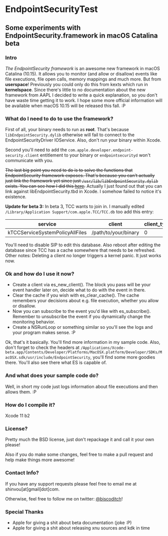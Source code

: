 
# EndpointSecurityTest
## Some experiments with EndpointSecurity.framework in macOS Catalina beta

### Intro
*The EndpointSecurity framework* is an awesome new framework in macOS Catalina (10.15). It allows you to monitor (and allow or disallow) events like file executions, file open calls, memory mappings and much more. But from **userspace**! Previously you could only do this from kexts which run in **kernelspace**. Since there's little to no documentation about the new framework from AAPL I decided to write a quick explanation, so you don't have waste time getting it to work. I hope some more official information will be available when macOS 10.15 will be released this fall. :P

### What do I need to do to use the framework?
First of all, your binary needs to run as **root**. That's because `libEndpointSecurity.dylib` otherwise will fail to connect to the EndpointSecurityDriver IOService. Also, don't run your binary within Xcode. 

Second you'll need to add the `com.apple.developer.endpoint-security.client` entitlement to your binary or `endpointsecurityd` won't communicate with you.

~~The last big point you need to do is to solve the functions that EndpointSecurity framework exposes. That's because you can't actually just link the framework yet since just `/usr/lib/libEndpointSecurity.dylib` exists. You can see how I did this [here](https://github.com/shinvou/EndpointSecurityTest/blob/0574edfd30cfa6fdf5e2686ba14fefa7aca7c19b/EndpointSecurityTest/main.m#L14-L58).~~
Actually I just found out that you can link against libEndpointSecurity.tbd in Xcode. I somehow failed to notice it's existence.

**Update for beta 3:**
In beta 3, TCC wants to join in. I manually edited `/Library/Application Support/com.apple.TCC/TCC.db` too add this entry:

service | client | client_type | allowed | prompt_count | csreq | policy_id | indirect_object_identifier_type | indirect_object_code_identity | flags | last_modified
--- | --- | --- | --- | --- | --- | --- | --- | --- | --- | ---
kTCCServiceSystemPolicyAllFiles | /path/to/your/binary | 0 | 1 | 1 | NULL | NULL | NULL | UNUSED | 0 | 1562161810

You'll need to disable SIP to edit this database. Also reboot after editing the database since TCC has a cache somewhere that needs to be refreshed.
Other notes: Deleting a client no longer triggers a kernel panic. It just works now.

### Ok and how do I use it now?
- Create a client via es_new_client(). The block you pass will be your event handler later on, decide what to do with the event in there.
- Clear the cache if you wish with es_clear_cache(). The cache remembers your decisions about e.g. file execution, whether you allow or disallow.
- Now you can subscribe to the event you'd like with es_subscribe(). Remember to unsubscribe the event if you dynamically change the monitoring behavior.
- Create a NSRunLoop or something similar so you'll see the logs and your program makes sense. :P

Ok, that's it basically. You'll find more information in my sample code. Also, don't forget to check the headers at `/Applications/Xcode-beta.app/Contents/Developer/Platforms/MacOSX.platform/Developer/SDKs/MacOSX.sdk/usr/include/EndpointSecurity`, you'll find some more goodies there. You'll also see there what ES is capable of.

### And what does your sample code do?
Well, in short my code just logs information about file executions and then allows them. :P

### How do I compile it?
Xcode 11 b2

### License?
Pretty much the BSD license, just don't repackage it and call it your own please!

Also if you do make some changes, feel free to make a pull request and help make things more awesome!

### Contact Info?
If you have any support requests please feel free to email me at shinvou[at]gmail[dot]com.

Otherwise, feel free to follow me on twitter: [@biscoditch](https:///www.twitter.com/biscoditch)!

### Special Thanks
- Apple for giving a shit about beta documentation (joke :P)
- Apple for giving a shit about releasing xnu sources and kdk in time
